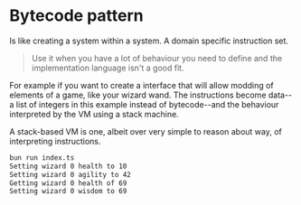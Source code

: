 # Bytecode pattern

Is like creating a system within a system. A domain specific instruction set.

> Use it when you have a lot of behaviour you need to define and the implementation language isn't a good fit.

For example if you want to create a interface that will allow modding of elements of a game, like your wizard wand. The instructions become data--a list of integers in this example instead of bytecode--and the behaviour interpreted by the VM using a stack machine.

A stack-based VM is one, albeit over very simple to reason about way, of interpreting instructions.

```bash
bun run index.ts
Setting wizard 0 health to 10
Setting wizard 0 agility to 42
Getting wizard 0 health of 69
Setting wizard 0 wisdom to 69
```
